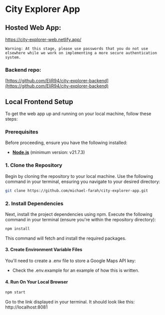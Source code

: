 # **City Explorer App**

## Hosted Web App:

https://city-explorer-web.netlify.app/

    Warning: At this stage, please use passwords that you do not use elsewhere while we work on implementing a more secure authentication system.

### Backend repo:

[https://github.com/EliR94/city-explorer-backend](https://github.com/EliR94/city-explorer-backend)

## Local Frontend Setup

To get the web app up and running on your local machine, follow these steps:

### **Prerequisites**

Before proceeding, ensure you have the following installed:

- **[Node.js](https://nodejs.org/)** (minimum version: v21.7.3)

### 1. Clone the Repository

Begin by cloning the repository to your local machine. Use the following command in your terminal, ensuring you navigate to your desired directory:

```bash
git clone https://github.com/michael-farah/city-explorer-app.git
```

### 2. Install Dependencies

Next, install the project dependencies using npm. Execute the following command in your terminal (ensure you're within the repository directory):

```bash
npm install
```

This command will fetch and install the required packages.

#### 3. Create Environment Variable Files

You'll need to create a .env file to store a Google Maps API key:

- Check the .env.example for an example of how this is written.

#### 4. Run On Your Local Browser

```bash
npm start
```
Go to the link displayed in your terminal.
    It should look like this: http://localhost:8081